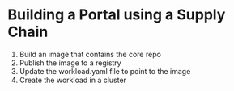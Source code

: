 # Building a Portal using a Supply Chain

1. Build an image that contains the core repo
2. Publish the image to a registry
3. Update the workload.yaml file to point to the image
4. Create the workload in a cluster